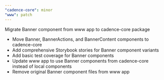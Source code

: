 ```yaml
---
"cadence-core": minor
"www": patch
---
```


Migrate Banner component from www app to cadence-core package

- Move Banner, BannerActions, and BannerContent components to cadence-core
- Add comprehensive Storybook stories for Banner component variants
- Add basic test coverage for Banner components
- Update www app to use Banner components from cadence-core instead of local components
- Remove original Banner component files from www app
